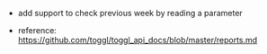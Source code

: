 - add support to check previous week by reading a parameter

- reference: https://github.com/toggl/toggl_api_docs/blob/master/reports.md
